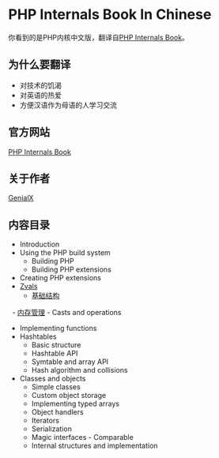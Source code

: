 # PHP Internals Book In Chinese
你看到的是PHP内核中文版，翻译自[PHP Internals Book](http://www.phpinternalsbook.com/index.html)。

## 为什么要翻译
 - 对技术的饥渴
 - 对英语的热爱
 - 方便汉语作为母语的人学习交流

## 官方网站
[PHP Internals Book](http://www.phpinternalsbook.com/index.html)

## 关于作者
[GenialX](http://blog.ihuxu.com/about-me)

## 内容目录
 - Introduction
 - Using the PHP build system
   - Building PHP
   - Building PHP extensions
 - Creating PHP extensions
 - [Zvals](https://github.com/GenialX/php-internals-book-in-chinese/blob/master/zvals.md)
    - [基础结构](https://github.com/GenialX/php-internals-book-in-chinese/blob/master/zvals/basic_structure.md) 
    
    - [内存管理](https://github.com/GenialX/php-internals-book-in-chinese/blob/master/zvals/memory_management.md) 
    - Casts and operations
 - Implementing functions
 - Hashtables
   - Basic structure
   - Hashtable API
   - Symtable and array API
   - Hash algorithm and collisions
 - Classes and objects
   - Simple classes
   - Custom object storage
   - Implementing typed arrays
   - Object handlers
   - Iterators
   - Serialization
   - Magic interfaces - Comparable
   - Internal structures and implementation
